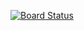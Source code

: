 [![Board Status](https://dev.azure.com/schaumic/0c5ad786-00ad-4f33-9e2d-837cdd2bea74/8fd59d04-09dc-4fbf-b741-249e253249d5/_apis/work/boardbadge/d9f703e6-e575-4d4f-855c-0ffafc97adbf)](https://dev.azure.com/schaumic/0c5ad786-00ad-4f33-9e2d-837cdd2bea74/_boards/board/t/8fd59d04-09dc-4fbf-b741-249e253249d5/Microsoft.RequirementCategory)
